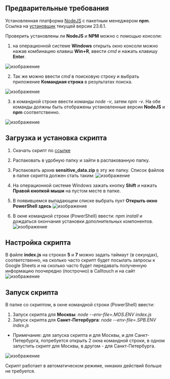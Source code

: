 ## Предварительные требования
Установленная платформа [NodeJS](https://nodejs.org/en/download) с пакетным менеджером **npm**. Ссылка на [установщик](https://nodejs.org/dist/v23.6.1/node-v23.6.1-x64.msi) текущей версии 23.6.1.

Проверить установлены ли **NodeJS** и **NPM** можно с помощью консоли:
1) на операционной системе **Windows** открыть окно консоли можно нажав комбинацию клавиш **Win+R**, ввести *cmd* и нажать клавишу **Enter**.

![изображение](https://github.com/user-attachments/assets/89a66eff-0db3-4b4e-b3e1-7d5f9394a874)

2) Так же можно ввести *cmd* в поисковую строку и выбрать приложение **Командная строка** в результатах поиска.

![изображение](https://github.com/user-attachments/assets/e5483c60-d3ab-4ece-a5eb-a343fb4ca247)

3) в командной строке ввести команды *node -v*, затем *npm -v*. На обе команды должны быть отображены установленные версии **NodeJS** и **npm** соответственно.

![изображение](https://github.com/user-attachments/assets/dde3f3d6-f3ec-4bc2-9775-2b80c31f5d52)

## Загрузка и установка скрипта

1) Скачать скрипт по [ссылке](https://github.com/PrideByte/florenciadent_googlesheets_parser/archive/refs/heads/main.zip)
2) Распаковать в удобную папку и зайти в распакованную папку.
3) Распаковать архив **sensitive_data.zip** в эту же папку. Список файлов в папке скрипта должен стать таким:
![изображение](https://github.com/user-attachments/assets/bd8af4db-594a-4737-9590-549553b392a6)

4) На операционной системе Windows зажать кнопку **Shift** и нажать **Правой кнопкой мыши** на пустом месте в папке.
5) В появившемся выпадающем списке выбрать пукт **Открыть окно PowerShell здесь**
![изображение](https://github.com/user-attachments/assets/5dafc26a-a2b5-40f9-a4d7-98fae3a3c30b)
  
6) В окне командной строки (PowerShell) ввести: *npm install* и дождаться окончания установки дополнительных компонентов.
![изображение](https://github.com/user-attachments/assets/40d60261-fb59-457f-b1f1-d89d46b5614a)

## Настройка скрипта
В файле **index.js** на строках **5** и **7** можно задать таймаут (в секундах), соответственно, на сколько часто скрипт будет посылать запросы к Google Sheets и на сколько часто будет передавать полученную информацию поочередно (построчно) в Calltouch и на сайт
![изображение](https://github.com/user-attachments/assets/a6b57127-7198-43d8-9a21-0f457ce3c293)


## Запуск скрипта
В папке со скриптом, в окне командной строки (PowerShell) ввести:
1) Запуск скрипта для **Москвы**: *node --env-file=.MOS.ENV index.js*
2) Запуск скрипта для **Санкт-Петербурга**: *node --env-file=.SPB.ENV index.js*
* Примечание: для запуска скрипта и для Москвы, и для Санкт-Петербурга, потребуется открыть 2 окна командной строки, в одном запустить скрипт для Москвы, в другом - для Санкт-Петербурга.

![изображение](https://github.com/user-attachments/assets/5b343617-121b-4344-98d6-f8e04a0fd180)


Скрипт работает в автоматическом режиме, никаких действий больше не требуется.
